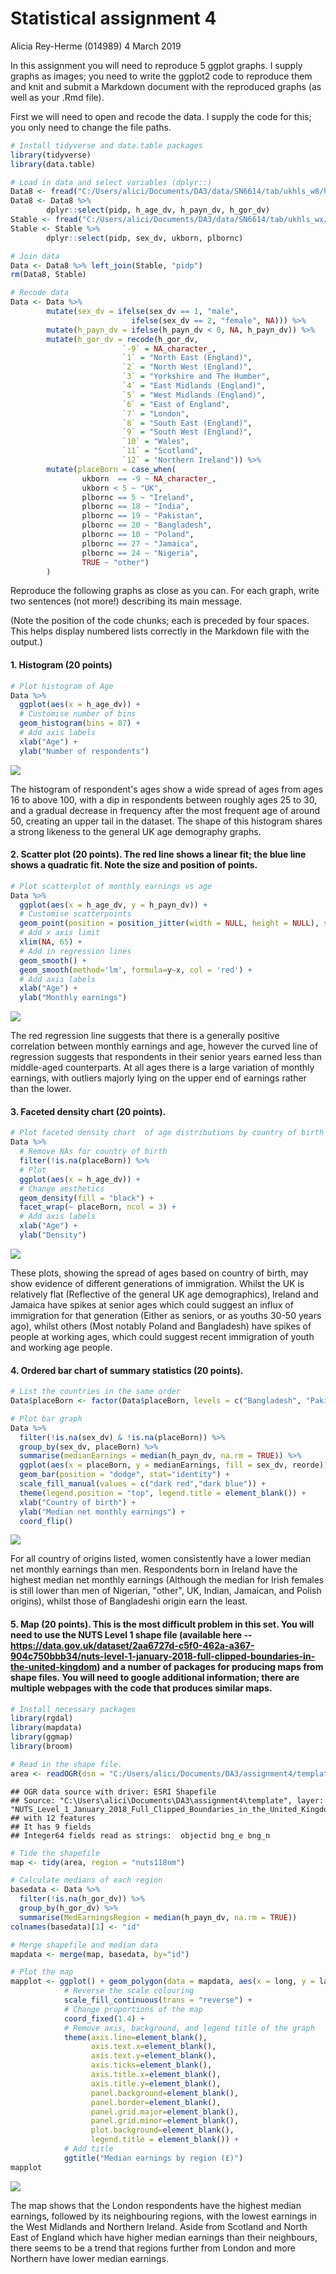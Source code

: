 Statistical assignment 4
================
Alicia Rey-Herme (014989)
4 March 2019

In this assignment you will need to reproduce 5 ggplot graphs. I supply graphs as images; you need to write the ggplot2 code to reproduce them and knit and submit a Markdown document with the reproduced graphs (as well as your .Rmd file).

First we will need to open and recode the data. I supply the code for this; you only need to change the file paths.

``` r
# Install tidyverse and data.table packages
library(tidyverse)
library(data.table)

# Load in data and select variables (dplyr::)
Data8 <- fread("C:/Users/alici/Documents/DA3/data/SN6614/tab/ukhls_w8/h_indresp.tab")
Data8 <- Data8 %>%
        dplyr::select(pidp, h_age_dv, h_payn_dv, h_gor_dv)
Stable <- fread("C:/Users/alici/Documents/DA3/data/SN6614/tab/ukhls_wx/xwavedat.tab")
Stable <- Stable %>%
        dplyr::select(pidp, sex_dv, ukborn, plbornc)

# Join data
Data <- Data8 %>% left_join(Stable, "pidp")
rm(Data8, Stable)

# Recode data
Data <- Data %>%
        mutate(sex_dv = ifelse(sex_dv == 1, "male",
                           ifelse(sex_dv == 2, "female", NA))) %>%
        mutate(h_payn_dv = ifelse(h_payn_dv < 0, NA, h_payn_dv)) %>%
        mutate(h_gor_dv = recode(h_gor_dv,
                         `-9` = NA_character_,
                         `1` = "North East (England)",
                         `2` = "North West (England)",
                         `3` = "Yorkshire and The Humber",
                         `4` = "East Midlands (England)",
                         `5` = "West Midlands (England)",
                         `6` = "East of England",
                         `7` = "London",
                         `8` = "South East (England)",
                         `9` = "South West (England)",
                         `10` = "Wales",
                         `11` = "Scotland",
                         `12` = "Northern Ireland")) %>%
        mutate(placeBorn = case_when(
                ukborn  == -9 ~ NA_character_,
                ukborn < 5 ~ "UK",
                plbornc == 5 ~ "Ireland",
                plbornc == 18 ~ "India",
                plbornc == 19 ~ "Pakistan",
                plbornc == 20 ~ "Bangladesh",
                plbornc == 10 ~ "Poland",
                plbornc == 27 ~ "Jamaica",
                plbornc == 24 ~ "Nigeria",
                TRUE ~ "other")
        )
```

Reproduce the following graphs as close as you can. For each graph, write two sentences (not more!) describing its main message.

(Note the position of the code chunks; each is preceded by four spaces. This helps display numbered lists correctly in the Markdown file with the output.)

#### 1. Histogram (20 points)

``` r
# Plot histogram of Age
Data %>%
  ggplot(aes(x = h_age_dv)) +
  # Customise number of bins
  geom_histogram(bins = 87) +
  # Add axis labels
  xlab("Age") +
  ylab("Number of respondents")
```

![](4Assignment_files/figure-markdown_github/unnamed-chunk-2-1.png)

The histogram of respondent's ages show a wide spread of ages from ages 16 to above 100, with a dip in respondents between roughly ages 25 to 30, and a gradual decrease in frequency after the most frequent age of around 50, creating an upper tail in the dataset. The shape of this histogram shares a strong likeness to the general UK age demography graphs.

#### 2. Scatter plot (20 points). The red line shows a linear fit; the blue line shows a quadratic fit. Note the size and position of points.

``` r
# Plot scatterplot of monthly earnings vs age    
Data %>%
  ggplot(aes(x = h_age_dv, y = h_payn_dv)) +
  # Customise scatterpoints
  geom_point(position = position_jitter(width = NULL, height = NULL), size = 0.5) +
  # Add x axis limit
  xlim(NA, 65) +
  # Add in regression lines
  geom_smooth() +
  geom_smooth(method='lm', formula=y~x, col = 'red') +
  # Add axis labels
  xlab("Age") +
  ylab("Monthly earnings")
```

![](4Assignment_files/figure-markdown_github/unnamed-chunk-3-1.png)

The red regression line suggests that there is a generally positive correlation between monthly earnings and age, however the curved line of regression suggests that respondents in their senior years earned less than middle-aged counterparts. At all ages there is a large variation of monthly earnings, with outliers majorly lying on the upper end of earnings rather than the lower.

#### 3. Faceted density chart (20 points).

``` r
# Plot faceted density chart  of age distributions by country of birth 
Data %>%
  # Remove NAs for country of birth
  filter(!is.na(placeBorn)) %>%
  # Plot
  ggplot(aes(x = h_age_dv)) +
  # Change aesthetics
  geom_density(fill = "black") +
  facet_wrap(~ placeBorn, ncol = 3) +
  # Add axis labels
  xlab("Age") +
  ylab("Density") 
```

![](4Assignment_files/figure-markdown_github/unnamed-chunk-4-1.png)

These plots, showing the spread of ages based on country of birth, may show evidence of different generations of immigration. Whilst the UK is relatively flat (Reflective of the general UK age demographics), Ireland and Jamaica have spikes at senior ages which could suggest an influx of immigration for that generation (Either as seniors, or as youths 30-50 years ago), whilst others (Most notably Poland and Bangladesh) have spikes of people at working ages, which could suggest recent immigration of youth and working age people.

#### 4. Ordered bar chart of summary statistics (20 points).

``` r
# List the countries in the same order     
Data$placeBorn <- factor(Data$placeBorn, levels = c("Bangladesh", "Pakistan", "Poland", "Jamaica", "India", "UK", "other", "Nigeria", "Ireland"))

# Plot bar graph    
Data %>%
  filter(!is.na(sex_dv) & !is.na(placeBorn)) %>%
  group_by(sex_dv, placeBorn) %>%
  summarise(medianEarnings = median(h_payn_dv, na.rm = TRUE)) %>%
  ggplot(aes(x = placeBorn, y = medianEarnings, fill = sex_dv, reorde)) +
  geom_bar(position = "dodge", stat="identity") +
  scale_fill_manual(values = c("dark red","dark blue")) +
  theme(legend.position = "top", legend.title = element_blank()) +
  xlab("Country of birth") +
  ylab("Median net monthly earnings") +
  coord_flip()
```

![](4Assignment_files/figure-markdown_github/unnamed-chunk-5-1.png)

For all country of origins listed, women consistently have a lower median net monthly earnings than men. Respondents born in Ireland have the highest median net monthly earnings (Although the median for Irish females is still lower than men of Nigerian, "other", UK, Indian, Jamaican, and Polish origins), whilst those of Bangladeshi origin earn the least.

#### 5. Map (20 points). This is the most difficult problem in this set. You will need to use the NUTS Level 1 shape file (available here -- <https://data.gov.uk/dataset/2aa6727d-c5f0-462a-a367-904c750bbb34/nuts-level-1-january-2018-full-clipped-boundaries-in-the-united-kingdom>) and a number of packages for producing maps from shape files. You will need to google additional information; there are multiple webpages with the code that produces similar maps.

``` r
# Install necessary packages
library(rgdal)
library(mapdata)
library(ggmap)
library(broom)

# Read in the shape file.
area <- readOGR(dsn = "C:/Users/alici/Documents/DA3/assignment4/template", layer = "NUTS_Level_1_January_2018_Full_Clipped_Boundaries_in_the_United_Kingdom")
```

    ## OGR data source with driver: ESRI Shapefile 
    ## Source: "C:\Users\alici\Documents\DA3\assignment4\template", layer: "NUTS_Level_1_January_2018_Full_Clipped_Boundaries_in_the_United_Kingdom"
    ## with 12 features
    ## It has 9 fields
    ## Integer64 fields read as strings:  objectid bng_e bng_n

``` r
# Tide the shapefile
map <- tidy(area, region = "nuts118nm")

# Calculate medians of each region
basedata <- Data %>%
  filter(!is.na(h_gor_dv)) %>%
  group_by(h_gor_dv) %>%
  summarise(MedEarningsRegion = median(h_payn_dv, na.rm = TRUE))
colnames(basedata)[1] <- "id"

# Merge shapefile and median data
mapdata <- merge(map, basedata, by="id")

# Plot the map
mapplot <- ggplot() + geom_polygon(data = mapdata, aes(x = long, y = lat, group = group, fill = MedEarningsRegion), size = 0.25) +
            # Reverse the scale colouring
            scale_fill_continuous(trans = "reverse") +
            # Change proportions of the map
            coord_fixed(1.4) +
            # Remove axis, background, and legend title of the graph
            theme(axis.line=element_blank(),
                  axis.text.x=element_blank(),
                  axis.text.y=element_blank(),
                  axis.ticks=element_blank(),
                  axis.title.x=element_blank(),
                  axis.title.y=element_blank(),
                  panel.background=element_blank(),
                  panel.border=element_blank(),
                  panel.grid.major=element_blank(),
                  panel.grid.minor=element_blank(),
                  plot.background=element_blank(),
                  legend.title = element_blank()) +
            # Add title
            ggtitle("Median earnings by region (£)")
mapplot
```

![](4Assignment_files/figure-markdown_github/unnamed-chunk-6-1.png)

The map shows that the London respondents have the highest median earnings, followed by its neighbouring regions, with the lowest earnings in the West Midlands and Northern Ireland. Aside from Scotland and North East of England which have higher median earnings than their neighbours, there seems to be a trend that regions further from London and more Northern have lower median earnings.
